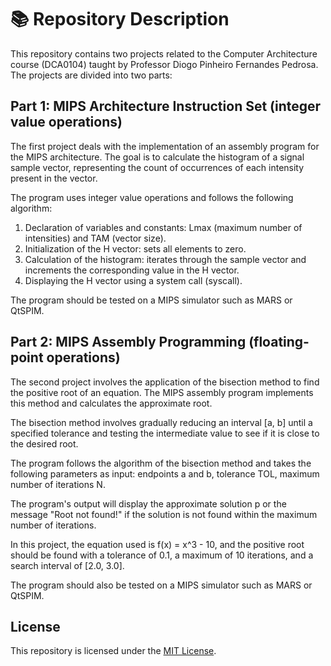 # 📚 Repository Description

This repository contains two projects related to the Computer Architecture course (DCA0104) taught by Professor Diogo Pinheiro Fernandes Pedrosa. The projects are divided into two parts:

## Part 1: MIPS Architecture Instruction Set (integer value operations)

The first project deals with the implementation of an assembly program for the MIPS architecture. The goal is to calculate the histogram of a signal sample vector, representing the count of occurrences of each intensity present in the vector.

The program uses integer value operations and follows the following algorithm:

1. Declaration of variables and constants: Lmax (maximum number of intensities) and TAM (vector size).
2. Initialization of the H vector: sets all elements to zero.
3. Calculation of the histogram: iterates through the sample vector and increments the corresponding value in the H vector.
4. Displaying the H vector using a system call (syscall).

The program should be tested on a MIPS simulator such as MARS or QtSPIM.

## Part 2: MIPS Assembly Programming (floating-point operations)

The second project involves the application of the bisection method to find the positive root of an equation. The MIPS assembly program implements this method and calculates the approximate root.

The bisection method involves gradually reducing an interval [a, b] until a specified tolerance and testing the intermediate value to see if it is close to the desired root.

The program follows the algorithm of the bisection method and takes the following parameters as input: endpoints a and b, tolerance TOL, maximum number of iterations N.

The program's output will display the approximate solution p or the message "Root not found!" if the solution is not found within the maximum number of iterations.

In this project, the equation used is f(x) = x^3 - 10, and the positive root should be found with a tolerance of 0.1, a maximum of 10 iterations, and a search interval of [2.0, 3.0].

The program should also be tested on a MIPS simulator such as MARS or QtSPIM.

## License

This repository is licensed under the [MIT License](LICENSE).
